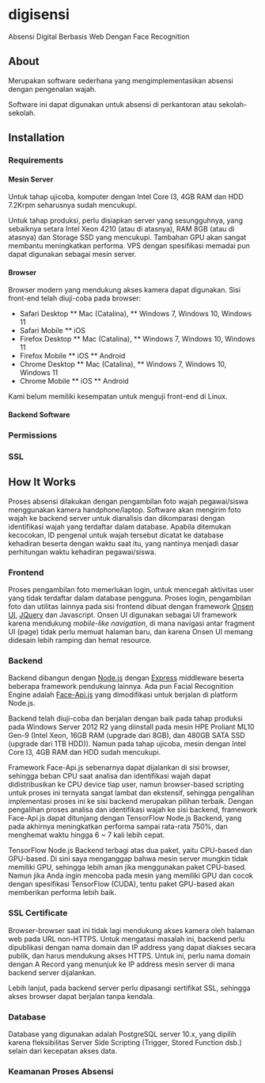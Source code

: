 # digisensi
Absensi Digital Berbasis Web Dengan Face Recognition

## About

Merupakan software sederhana yang mengimplementasikan absensi dengan pengenalan wajah.

Software ini dapat digunakan untuk absensi di perkantoran atau sekolah-sekolah.

## Installation

### Requirements

#### Mesin Server

Untuk tahap ujicoba, komputer dengan Intel Core I3, 4GB RAM dan HDD 7.2Krpm seharusnya sudah mencukupi.

Untuk tahap produksi, perlu disiapkan server yang sesungguhnya, yang sebaiknya setara Intel Xeon 4210 (atau di atasnya), RAM 8GB (atau di atasnya) dan Storage SSD yang mencukupi. Tambahan GPU akan sangat membantu meningkatkan performa. VPS dengan spesifikasi memadai pun dapat digunakan sebagai mesin server.



#### Browser

Browser modern yang mendukung akses kamera dapat digunakan. Sisi front-end telah diuji-coba pada browser:
* Safari Desktop
** Mac (Catalina), 
** Windows 7, Windows 10, Windows 11
* Safari Mobile
** iOS
* Firefox Desktop
** Mac (Catalina), 
** Windows 7, Windows 10, Windows 11
* Firefox Mobile
** iOS
** Android
* Chrome Desktop
** Mac (Catalina), 
** Windows 7, Windows 10, Windows 11
* Chrome Mobile
** iOS
** Android

Kami belum memiliki kesempatan untuk menguji front-end di Linux.

#### Backend Software



### Permissions

### SSL


## How It Works

Proses absensi dilakukan dengan pengambilan foto wajah pegawai/siswa menggunakan kamera handphone/laptop. Software akan mengirim foto wajah ke backend server untuk dianalisis dan dikomparasi dengan identifikasi wajah yang terdaftar dalam database. Apabila ditemukan kecocokan, ID pengenal untuk wajah tersebut dicatat ke database kehadiran beserta dengan waktu saat itu, yang nantinya menjadi dasar perhitungan waktu kehadiran pegawai/siswa.

### Frontend

Proses pengambilan foto memerlukan login, untuk mencegah aktivitas user yang tidak terdaftar dalam database pengguna. Proses login, pengambilan foto dan utilitas lainnya pada sisi frontend dibuat dengan framework [Onsen UI](https://onsen.io), [JQuery](https://jquery.com) dan Javascript. Onsen UI digunakan sebagai UI framework karena mendukung *mobile-like navigation*, di mana navigasi antar fragment UI (page) tidak perlu memuat halaman baru, dan karena Onsen UI memang didesain lebih ramping dan hemat resource.

### Backend

Backend dibangun dengan [Node.js](https://nodejs.org) dengan [Express](https://expressjs.com) middleware beserta beberapa framework pendukung lainnya. Ada pun Facial Recognition Engine adalah [Face-Api.js](https://github.com/justadudewhohacks/face-api.js) yang dimodifikasi untuk berjalan di platform Node.js. 

Backend telah diuji-coba dan berjalan dengan baik pada tahap produksi pada Windows Server 2012 R2 yang diinstall pada mesin HPE Proliant ML10 Gen-9 (Intel Xeon, 16GB RAM (upgrade dari 8GB), dan 480GB SATA SSD (upgrade dari 1TB HDD)). Namun pada tahap ujicoba, mesin dengan Intel Core I3, 4GB RAM dan HDD sudah mencukupi.

Framework Face-Api.js sebenarnya dapat dijalankan di sisi browser, sehingga beban CPU saat analisa dan identifikasi wajah dapat didistribusikan ke CPU device tiap user, namun browser-based scripting untuk proses ini ternyata sangat lambat dan ekstensif, sehingga pengalihan implementasi proses ini ke sisi backend merupakan pilihan terbaik. Dengan pengalihan proses analisa dan identifikasi wajah ke sisi backend, framework Face-Api.js dapat ditunjang dengan TensorFlow Node.js Backend, yang pada akhirnya meningkatkan performa sampai rata-rata 750%, dan menghemat waktu hingga 6 ~ 7 kali lebih cepat.

TensorFlow Node.js Backend terbagi atas dua paket, yaitu CPU-based dan GPU-based. Di sini saya menganggap bahwa mesin server mungkin tidak memiliki GPU, sehingga lebih aman jika menggunakan paket CPU-based. Namun jika Anda ingin mencoba pada mesin yang memiliki GPU dan cocok dengan spesifikasi TensorFlow (CUDA), tentu paket GPU-based akan memberikan performa lebih baik.

### SSL Certificate

Browser-browser saat ini tidak lagi mendukung akses kamera oleh halaman web pada URL non-HTTPS. Untuk mengatasi masalah ini, backend perlu dipublikasi dengan nama domain dan IP address yang dapat diakses secara publik, dan harus mendukung akses HTTPS. Untuk ini, perlu nama domain dengan A Record yang menunjuk ke IP address mesin server di mana backend server dijalankan.

Lebih lanjut, pada backend server perlu dipasangi sertifikat SSL, sehingga akses browser dapat berjalan tanpa kendala.

### Database

Database yang digunakan adalah PostgreSQL server 10.x, yang dipilih karena fleksibilitas Server Side Scripting (Trigger, Stored Function dsb.) selain dari kecepatan akses data.

### Keamanan Proses Absensi

